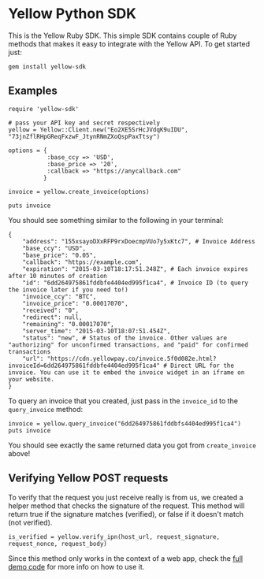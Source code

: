 Yellow Python SDK
=====================
This is the Yellow Ruby SDK. This simple SDK contains couple of Ruby methods that makes it easy to integrate with the Yellow API. To get started just:
```
gem install yellow-sdk
```

Examples
---------
```
require 'yellow-sdk'

# pass your API key and secret respectively
yellow = Yellow::Client.new("Eo2XE5SrHcJVdqK9uIDU", "73jnZflRHpGReqFxzwF_JtynRNmZXoQspPaxTtsy")

options = { 
           :base_ccy => 'USD',
           :base_price => '20',
           :callback => "https://anycallback.com"
          }

invoice = yellow.create_invoice(options)

puts invoice
```
You should see something similar to the following in your terminal:
```
{
    "address": "155xsayoDXxRFP9rxDoecmpVUo7y5xKtc7", # Invoice Address
    "base_ccy": "USD",
    "base_price": "0.05",
    "callback": "https://example.com",
    "expiration": "2015-03-10T18:17:51.248Z", # Each invoice expires after 10 minutes of creation
    "id": "6dd264975861fddbfe4404ed995f1ca4", # Invoice ID (to query the invoice later if you need to!)
    "invoice_ccy": "BTC",
    "invoice_price": "0.00017070",
    "received": "0",
    "redirect": null,
    "remaining": "0.00017070",
    "server_time": "2015-03-10T18:07:51.454Z",
    "status": "new", # Status of the invoice. Other values are "authorizing" for unconfirmed transactions, and "paid" for confirmed transactions
    "url": "https://cdn.yellowpay.co/invoice.5f0d082e.html?invoiceId=6dd264975861fddbfe4404ed995f1ca4" # Direct URL for the invoice. You can use it to embed the invoice widget in an iframe on your website.
}

```
To query an invoice that you created, just pass in the `invoice_id` to the `query_invoice` method:
```
invoice = yellow.query_invoice("6dd264975861fddbfs4404ed995f1ca4")
puts invoice
```
You should see exactly the same returned data you got from `create_invoice` above!

Verifying Yellow POST requests
---------------------------
To verify that the request you just receive really is from us, we created a helper method that checks the signature of the request. This method will return true if the signature matches (verified), or false if it doesn't match (not verified).
```
is_verified = yellow.verify_ipn(host_url, request_signature, request_nonce, request_body)
```
Since this method only works in the context of a web app, check the [full demo code](https://github.com/YellowPay/yellowdemo-ruby) for more info on how to use it.